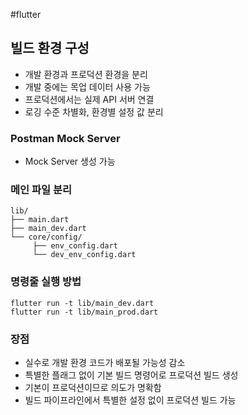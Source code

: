 #flutter 

## 빌드 환경 구성
- 개발 환경과 프로덕션 환경을 분리
- 개발 중에는 목업 데이터 사용 가능
- 프로덕션에서는 실제 API 서버 연결
- 로깅 수준 차별화, 환경별 설정 값 분리

### Postman Mock Server
- Mock Server 생성 가능

### 메인 파일 분리

```
lib/
├── main.dart
├── main_dev.dart
└── core/config/
	 ├── env_config.dart
	 └── dev_env_config.dart
```

### 명령줄 실행 방법
```
flutter run -t lib/main_dev.dart
flutter run -t lib/main_prod.dart
```

### 장점
- 실수로 개발 환경 코드가 배포될 가능성 감소
- 특별한 플래그 없이 기본 빌드 명령어로 프로덕션 빌드 생성
- 기본이 프로덕션이므로 의도가 명확함
- 빌드 파이프라인에서 특별한 설정 없이 프로덕션 빌드 가능